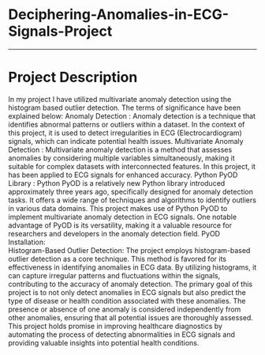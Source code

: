 # Deciphering-Anomalies-in-ECG-Signals-Project
___________________________________________________________________________________________________________________________________________________________________________________________________________
# Project Description
In my project I have utilized multivariate anomaly detection using the histogram based outlier detection. The terms of significance have been explained below:
Anomaly Detection : Anomaly detection is a technique that identifies abnormal patterns or outliers within a dataset. In the context of this project, it is used to detect irregularities in ECG (Electrocardiogram) signals, which can indicate potential health issues.
Multivariate Anomaly Detection : Multivariate anomaly detection is a method that assesses anomalies by considering multiple variables simultaneously, making it suitable for complex datasets with interconnected features. In this project, it has been applied to ECG signals for enhanced accuracy.
Python PyOD Library : Python PyOD is a relatively new Python library introduced approximately three years ago, specifically designed for anomaly detection tasks. It offers a wide range of techniques and algorithms to identify outliers in various data domains.
This project makes use of Python PyOD to implement multivariate anomaly detection in ECG signals. One notable advantage of PyOD is its versatility, making it a valuable resource for researchers and developers in the anomaly detection field.
PyOD Installation:  
Histogram-Based Outlier Detection: The project employs histogram-based outlier detection as a core technique. This method is favored for its effectiveness in identifying anomalies in ECG data. By utilizing histograms, it can capture irregular patterns and fluctuations within the signals, contributing to the accuracy of anomaly detection.
The primary goal of this project is to not only detect anomalies in ECG signals but also predict the type of disease or health condition associated with these anomalies. The presence or absence of one anomaly is considered independently from other anomalies, ensuring that all potential issues are thoroughly assessed. This project holds promise in improving healthcare diagnostics by automating the process of detecting abnormalities in ECG signals and providing valuable insights into potential health conditions.
